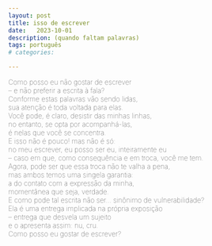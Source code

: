 ```yaml
---
layout: post
title: isso de escrever
date:   2023-10-01
description: (quando faltam palavras)
tags: português
# categories: 

---
```


<span style="font-size:14px;font-weight:lighter">
Como posso eu não gostar de escrever 
<br>– e não preferir a escrita à fala? 
<br>Conforme estas palavras vão sendo lidas, 
<br>sua atenção é toda voltada para elas. 
<br>Você pode, é claro, desistir das minhas linhas,
<br>no entanto, se opta por acompanhá-las, 
<br>é nelas que você se concentra. 
<br>E isso não é pouco! mas não é só: 
<br>no meu escrever, eu posso ser eu, inteiramente eu
<br>– caso em que, como consequência e em troca, você me tem. 
<br>Agora, pode ser que essa troca não te valha a pena,
<br>mas ambos temos uma singela garantia: 
<br>a do contato com a expressão da minha,
<br>momentânea que seja, verdade. 
<br>E como pode tal escrita não ser... sinônimo de vulnerabilidade? 
<br>Ela é uma entrega implicada na própria exposição
<br>– entrega que desvela um sujeito
<br>e o apresenta assim: nu, cru. 
<br>Como posso eu gostar de escrever? 
</span>

<!-- whole 
hole
whole-->